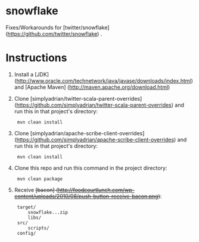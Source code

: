 snowflake
=========

Fixes/Workarounds for [twitter/snowflake] (https://github.com/twitter/snowflake) .

Instructions
=========
1. Install a [JDK] (http://www.oracle.com/technetwork/java/javase/downloads/index.html) and [Apache Maven] (http://maven.apache.org/download.html)
2. Clone [simplyadrian/twitter-scala-parent-overrides] (https://github.com/simplyadrian/twitter-scala-parent-overrides) and run this in that project's directory:

        mvn clean install
3. Clone [simplyadrian/apache-scribe-client-overrides] (https://github.com/simplyadrian/apache-scribe-client-overrides) and run this in that project's directory:

        mvn clean install
4. Clone this repo and run this command in the project directory:

        mvn clean package
5. Receive ~~[bacon] (http://foodcourtlunch.com/wp-content/uploads/2010/08/push-button-receive-bacon.png)~~:

        target/
            snowflake...zip
            libs/
        src/
            scripts/
        config/
            